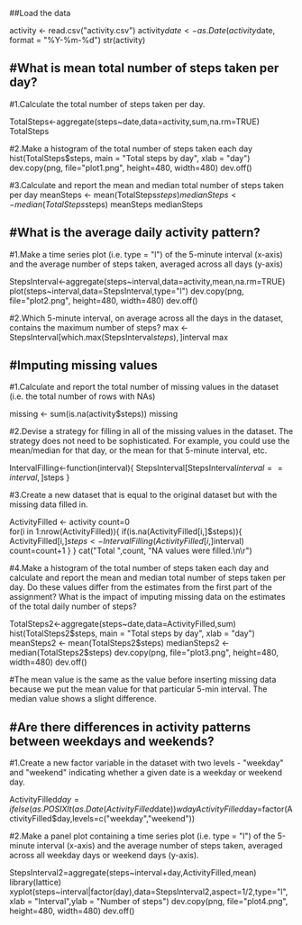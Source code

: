 ##Load the data

activity <- read.csv("activity.csv")
activity$date <- as.Date(activity$date, format = "%Y-%m-%d")
str(activity)


#What is mean total number of steps taken per day?
-------------------------------------------------
    
#1.Calculate the total number of steps taken per day.

TotalSteps<-aggregate(steps~date,data=activity,sum,na.rm=TRUE)
TotalSteps


#2.Make a histogram of the total number of steps taken each day
hist(TotalSteps$steps, main = "Total steps by day", xlab = "day")
dev.copy(png, file="plot1.png", height=480, width=480)
dev.off()


#3.Calculate and report the mean and median total number of steps taken per day 
meanSteps <- mean(TotalSteps$steps)
medianSteps <-median(TotalSteps$steps)
meanSteps
medianSteps

#What is the average daily activity pattern?
-------------------------------------------
#1.Make a time series plot (i.e. type = "l") of the 5-minute interval (x-axis) and the average number of steps taken, averaged across all days (y-axis)

StepsInterval<-aggregate(steps~interval,data=activity,mean,na.rm=TRUE)
plot(steps~interval,data=StepsInterval,type="l")
dev.copy(png, file="plot2.png", height=480, width=480)
dev.off()

#2.Which 5-minute interval, on average across all the days in the dataset, contains the maximum number of steps? 
max <- StepsInterval[which.max(StepsInterval$steps),]$interval
max


#Imputing missing values
-----------------------
#1.Calculate and report the total number of missing values in the dataset (i.e. the total number of rows with NAs)

missing <- sum(is.na(activity$steps))
missing


#2.Devise a strategy for filling in all of the missing values in the dataset. The strategy does not need to be sophisticated. For example, you could use the mean/median for that day, or the mean for that 5-minute interval, etc.

IntervalFilling<-function(interval){
    StepsInterval[StepsInterval$interval==interval,]$steps
}


#3.Create a new dataset that is equal to the original dataset but with the missing data filled in.

ActivityFilled <- activity
count=0           
for(i in 1:nrow(ActivityFilled)){
    if(is.na(ActivityFilled[i,]$steps)){
        ActivityFilled[i,]$steps<-IntervalFilling(ActivityFilled[i,]$interval)
        count=count+1
    }
}
cat("Total ",count, "NA values were filled.\n\r")  


#4.Make a histogram of the total number of steps taken each day and calculate and report the mean and median total number of steps taken per day. Do these values differ from the estimates from the first part of the assignment? What is the impact of imputing missing data on the estimates of the total daily number of steps?

TotalSteps2<-aggregate(steps~date,data=ActivityFilled,sum)
hist(TotalSteps2$steps, main = "Total steps by day", xlab = "day")
meanSteps2 <- mean(TotalSteps2$steps)
medianSteps2 <- median(TotalSteps2$steps)
dev.copy(png, file="plot3.png", height=480, width=480)
dev.off()

#The mean value is the same as the value before inserting missing data because we put the mean value for that particular 5-min interval. The median value shows a slight difference.

#Are there differences in activity patterns between weekdays and weekends?
---------------------------------------------------------------------------
#1.Create a new factor variable in the dataset with two levels - "weekday" and "weekend" indicating whether a given date is a weekday or weekend day.
    
ActivityFilled$day=ifelse(as.POSIXlt(as.Date(ActivityFilled$date))$wday%%6==0,"weekend","weekday")
ActivityFilled$day=factor(ActivityFilled$day,levels=c("weekday","weekend"))


#2.Make a panel plot containing a time series plot (i.e. type = "l") of the 5-minute interval (x-axis) and the average number of steps taken, averaged across all weekday days or weekend days (y-axis). 

StepsInterval2=aggregate(steps~interval+day,ActivityFilled,mean)
library(lattice)
xyplot(steps~interval|factor(day),data=StepsInterval2,aspect=1/2,type="l", xlab = "Interval",ylab = "Number of steps")
dev.copy(png, file="plot4.png", height=480, width=480)
dev.off()



